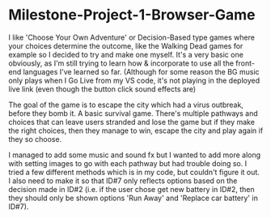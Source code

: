 # Milestone-Project-1-Browser-Game

I like 'Choose Your Own Adventure' or Decision-Based type games where your choices determine the outcome, like the Walking Dead games for example so I decided to try and make one myself. It's a very basic one obviously, as I'm still trying to learn how & incorporate to use all the front-end languages I've learned so far. (Although for some reason the BG music only plays when I Go Live from my VS code, it's not playing in the deployed live link (even though the button click sound effects are)

The goal of the game is to escape the city which had a virus outbreak, before they bomb it. A basic survival game. There's multiple pathways and choices that can leave users stranded and lose the game but if they make the right choices, then they manage to win, escape the city and play again if they so choose.

I managed to add some music and sound fx but I wanted to add more along with setting images to go with each pathway but had trouble doing so. I tried a few different methods which is in my code, but couldn't figure it out. I also need to make it so that ID#7 only reflects options based on the decision made in ID#2 (i.e. if the user chose get new battery in ID#2, then they should only be shown options 'Run Away' and 'Replace car battery' in ID#7). 